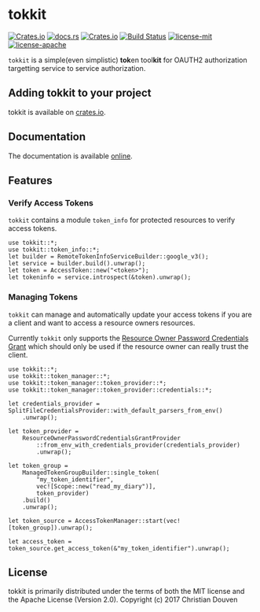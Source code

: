 # tokkit

[![Crates.io](https://img.shields.io/crates/v/tokkit.svg)](https://crates.io/crates/tokkit) [![docs.rs](https://docs.rs/tokkit/badge.svg)](https://crates.io/crates/tokkit) [![Crates.io](https://img.shields.io/crates/d/tokkit.svg)](https://crates.io/crates/tokkit) [![Build Status](https://travis-ci.org/chridou/tokkit.svg?branch=master)](https://travis-ci.org/chridou/tokkit) [![license-mit](http://img.shields.io/badge/license-MIT-blue.svg)](https://github.com/chridou/tokkit/blob/master/LICENSE-MIT) [![license-apache](http://img.shields.io/badge/license-APACHE-blue.svg)](https://github.com/chridou/tokkit/blob/master/LICENSE-APACHE)

`tokkit` is a simple(even simplistic) **tok**en tool**kit** for OAUTH2 authorization
targetting service to service authorization.

## Adding tokkit to your project

tokkit is available on [crates.io](https://crates.io/crates/tokkit).

## Documentation

The documentation is available [online](https://docs.rs/tokkit).

## Features

### Verify Access Tokens

`tokkit` contains a module `token_info` for protected resources to verify access tokens.

```rust,no_run
use tokkit::*;
use tokkit::token_info::*;
let builder = RemoteTokenInfoServiceBuilder::google_v3();
let service = builder.build().unwrap();
let token = AccessToken::new("<token>");
let tokeninfo = service.introspect(&token).unwrap();
```

### Managing Tokens

`tokkit` can manage and automatically update your access tokens if you
are a client and want to access a resource owners resources.

Currently `tokkit` only supports the
[Resource Owner Password Credentials Grant](https://tools.ietf.org/html/rfc6749#section-4.3)
which should only be used if the resource owner can really trust the client.

```rust,no_run
use tokkit::*;
use tokkit::token_manager::*;
use tokkit::token_manager::token_provider::*;
use tokkit::token_manager::token_provider::credentials::*;

let credentials_provider = SplitFileCredentialsProvider::with_default_parsers_from_env()
    .unwrap();

let token_provider =
    ResourceOwnerPasswordCredentialsGrantProvider
        ::from_env_with_credentials_provider(credentials_provider)
        .unwrap();

let token_group =
    ManagedTokenGroupBuilder::single_token(
        "my_token_identifier", 
        vec![Scope::new("read_my_diary")], 
        token_provider)
    .build()
    .unwrap();

let token_source = AccessTokenManager::start(vec![token_group]).unwrap();

let access_token = token_source.get_access_token(&"my_token_identifier").unwrap();
```

## License

tokkit is primarily distributed under the terms of
both the MIT license and the Apache License (Version 2.0).
Copyright (c) 2017 Christian Douven